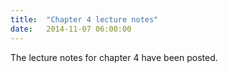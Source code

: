 ```yaml
---
title:  "Chapter 4 lecture notes"
date:   2014-11-07 06:00:00
---
```


The lecture notes for chapter 4 have been posted.
